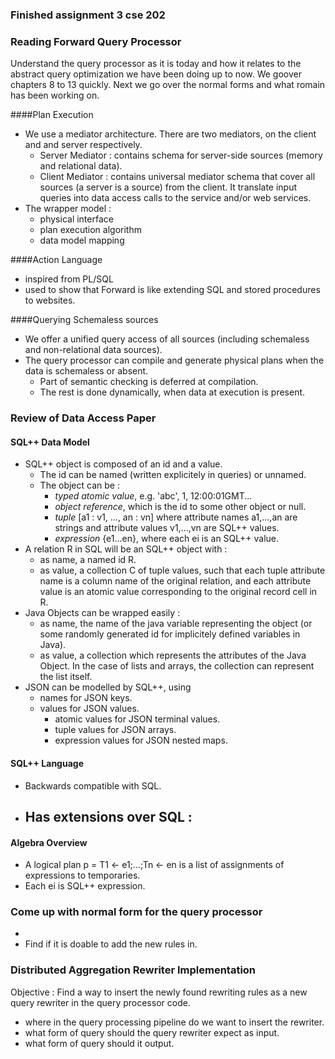 ### Finished assignment 3 cse 202

### Reading Forward Query Processor
Understand the query processor as it is today and how it relates to the abstract query optimization we have been doing up to now. We goover chapters
8 to 13 quickly. Next we go over the normal forms and what romain has been working on.

####Plan Execution
  - We use a mediator architecture. There are two mediators, on the client and and server respectively.
  	- Server Mediator : contains schema for server-side sources (memory and relational data).
    - Client Mediator : contains universal mediator schema that cover all sources (a server is a source) from the client. It translate input queries into data access calls to the service and/or web services.
  - The wrapper model :
    - physical interface
    - plan execution algorithm
    - data model mapping 

####Action Language
 - inspired from PL/SQL
 - used to show that Forward is like extending SQL and stored procedures to websites.
 
####Querying Schemaless sources
 - We offer a unified query access of all sources (including schemaless and non-relational data sources).
 - The query processor can compile and generate physical plans when the data is schemaless or absent.
   - Part of semantic checking is deferred at compilation.
   - The rest is done dynamically, when data at execution is present.

### Review of Data Access Paper

#### SQL++ Data Model
 - SQL++ object is composed of an id and a value.
   - The id can be named (written explicitely in queries) or unnamed.
   - The object can be :
     - *typed atomic value*, e.g. 'abc', 1, 12:00:01GMT...
     - *object reference*, which is the id to some other object or null.
     - *tuple* [a1 : v1, ..., an : vn] where attribute names a1,...,an are strings and attribute values v1,...,vn are SQL++ values.
     - *expression* {e1...en}, where each ei is an SQL++ value.
 - A relation R in SQL will be an SQL++ object with :
   - as name, a named id R.
   - as value, a collection C of tuple values, such that each tuple attribute name is a column name of the original relation, and each attribute value is an atomic value corresponding to the original record cell in R.
 - Java Objects can be wrapped easily :
   - as name, the name of the java variable representing the object (or some randomly generated id for implicitely defined variables in Java).
   - as value, a collection which represents the attributes of the Java Object. In the case of lists and arrays, the collection can represent the list itself.
 - JSON can be modelled by SQL++, using
   - names for JSON keys.
   - values for JSON values.
     - atomic values for JSON terminal values.
     - tuple values for JSON arrays.
     - expression values for JSON nested maps.

#### SQL++ Language
 - Backwards compatible with SQL.
 - Has extensions over SQL :
   - 
 
#### Algebra Overview
 - A logical plan p = T1 <- e1;...;Tn <- en is a list of assignments of expressions to temporaries.
 - Each ei is SQL++ expression.  

### Come up with normal form for the query processor
 - 
 - Find if it is doable to add the new rules in.
 
### Distributed Aggregation Rewriter Implementation
Objective : Find a way to insert the newly found rewriting rules as a new query rewriter in the query processor code.
 - where in the query processing pipeline do we want to insert the rewriter.
 - what form of query should the query rewriter expect as input.
 - what form of query should it output.


